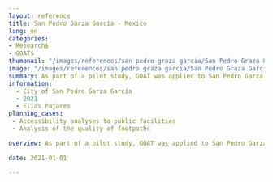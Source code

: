 ```yaml
---
layout: reference
title: San Pedro Garza García - Mexico
lang: en
categories:
- Research$
- GOAT$
thumbnail: "/images/references/san pedro graza garcia/San Pedro Graza GarcíaThumbnail.webp"
image: "/images/references/san pedro graza garcia/San Pedro Graza GarcíaBanner.webp"
summary: As part of a pilot study, GOAT was applied to San Pedro Garza García in Mexico and contributed to the urban pedestrian master plan.
information:
  - City of San Pedro Garza García
  - 2021
  - Elias Pajares
planning_cases:
 - Accessibility analyses to public facilities
 - Analysis of the quality of footpaths

overview: As part of a pilot study, GOAT was applied to San Pedro Garza García in Mexico. Innovative data fusion strategies were developed that allow GOAT to be used even in regions with low OSM data availability. GOAT was used for accessibility analyses to kindergartens, schools and other public facilities, among other things, and contributed to the urban pedestrian master plan.

date: 2021-01-01

---
```


